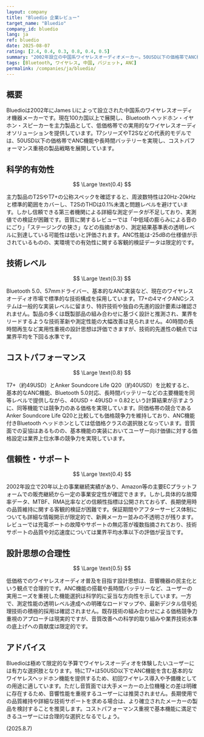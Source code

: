 ```yaml
---
layout: company
title: "Bluedio 企業レビュー"
target_name: "Bluedio"
company_id: bluedio
lang: ja
ref: bluedio
date: 2025-08-07
rating: [2.4, 0.4, 0.3, 0.8, 0.4, 0.5]
summary: "2002年設立の中国系ワイヤレスオーディオメーカー。50USD以下の価格帯でANC機能付きBluetooth ヘッドホンを提供し、コストパフォーマンスに特化した製品戦略を展開している。技術的先進性は限定的だが、実用的な機能を低価格で提供する合理的なアプローチを採用。"
tags: [Bluetooth, ワイヤレス, 中国, バジェット, ANC]
permalink: /companies/ja/bluedio/
---
```


## 概要

Bluedioは2002年にJames Liによって設立された中国系のワイヤレスオーディオ機器メーカーです。現在100カ国以上で展開し、Bluetooth ヘッドホン・イヤホン・スピーカーを主力製品として、低価格帯での実用的なワイヤレスオーディオソリューションを提供しています。T7シリーズやT2Sなどの代表的モデルでは、50USD以下の価格帯でANC機能や長時間バッテリーを実現し、コストパフォーマンス重視の製品戦略を展開しています。

## 科学的有効性

$$ \Large \text{0.4} $$

主力製品のT2SやT7+の公称スペックを確認すると、周波数特性は20Hz-20kHzと標準的範囲をカバーし、T2SのTHDは0.1%未満と問題レベルを避けています。しかし信頼できる第三者機関による詳細な測定データが不足しており、実測値での検証が困難です。音質に関するレビューでは「中低域の膨らみによる音のにごり」「ステージングの狭さ」などの指摘があり、測定結果基準表の透明レベルに到達している可能性は低いと評価されます。ANC性能は-25dBの仕様値が示されているものの、実環境での有効性に関する客観的検証データは限定的です。

## 技術レベル

$$ \Large \text{0.3} $$

Bluetooth 5.0、57mmドライバー、基本的なANC実装など、現在のワイヤレスオーディオ市場で標準的な技術構成を採用しています。T7+の4マイクANCシステムは一般的な実装レベルに留まり、特許技術や独自の先進的設計要素は確認されません。製品の多くは既製部品の組み合わせに基づく設計と推測され、業界をリードするような技術革新や測定性能の大幅改善は見られません。40時間の長時間再生など実用性重視の設計思想は評価できますが、技術的先進性の観点では業界平均を下回る水準です。

## コストパフォーマンス

$$ \Large \text{0.8} $$

T7+（約49USD）とAnker Soundcore Life Q20（約40USD）を比較すると、基本的なANC機能、Bluetooth 5.0対応、長時間バッテリーなどの主要機能を同等レベルで提供しながら、40USD ÷ 49USD = 0.82という計算結果が示すように、同等機能では競争力のある価格を実現しています。同価格帯の競合であるAnker Soundcore Life Q20と比較しても価格競争力を維持しており、ANC機能付きBluetooth ヘッドホンとしては低価格クラスの選択肢となっています。音質面での妥協はあるものの、基本機能の実装においてユーザー向け価値に対する価格設定は業界上位水準の競争力を実現しています。

## 信頼性・サポート

$$ \Large \text{0.4} $$

2002年設立で20年以上の事業継続実績があり、Amazon等の主要ECプラットフォームでの販売継続から一定の事業安定性が確認できます。しかし具体的な故障率データ、MTBF、RMA比率などの信頼性指標は公開されておらず、長期使用時の品質維持に関する客観的検証が困難です。保証期間やアフターサービス体制についても詳細な情報開示が限定的で、新興メーカー並みの不透明さが残ります。レビューでは充電ポートの故障やサポートの無応答が複数指摘されており、技術サポートの品質や対応速度については業界平均水準以下の評価が妥当です。

## 設計思想の合理性

$$ \Large \text{0.5} $$

低価格でのワイヤレスオーディオ普及を目指す設計思想は、音響機器の民主化という観点で合理的です。ANC機能の搭載や長時間バッテリーなど、ユーザーの実用ニーズを重視した機能選択は科学的に妥当な方向性を示しています。一方で、測定性能の透明レベル達成への明確なロードマップや、最新デジタル信号処理技術の積極的採用は確認されません。既存技術の組み合わせによる価格競争力重視のアプローチは現実的ですが、音質改善への科学的取り組みや業界技術水準の底上げへの貢献度は限定的です。

## アドバイス

Bluedioは極めて限定的な予算でワイヤレスオーディオを体験したいユーザーには有力な選択肢となります。特にT7+は50USD以下でANC機能を含む基本的なワイヤレスヘッドホン機能を提供するため、初回ワイヤレス導入や予備機としての用途に適しています。ただし音質面では大手メーカーの上位機種との差は明確に存在するため、音響性能を重視するユーザーには推奨されません。長期使用での品質維持や詳細な技術サポートを求める場合は、より確立されたメーカーの製品を検討することを推奨します。コストパフォーマンス重視で基本機能に満足できるユーザーには合理的な選択となるでしょう。

(2025.8.7)
